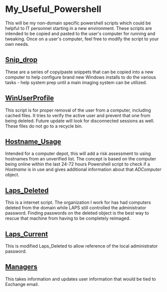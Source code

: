 # My_Useful_Powershell
This will be my non-domain specific powershell scripts which could be helpful to IT personnel starting in a new environment. These scripts are intended to be copied and pasted to the user's computer for running and tweaking. Once on a user's computer, feel free to modify the script to your own needs.  

## [Snip_drop](https://github.com/Rvolvr/My_Useful_Powershell/blob/main/snip_drop.ps1)
These are a series of copy/paste snippets that can be copied into a new computer to help configure brand new Windows installs to do the various tasks - help system prep until a main imaging system can be utilized. 

## [WinUserProfile](https://github.com/Rvolvr/My_Useful_Powershell/blob/main/WinUserProfile.ps1)
This script is for proper removal of the user from a computer, including cached files. It tries to verify the active user and prevent that one from being deleted. Future update will look for disconnected sessions as well. These files do not go to a recycle bin. 

## [Hostname_Usage](https://github.com/Rvolvr/My_Useful_Powershell/blob/main/hostname_used.ps1)
Intended for a computer depot, this will add a risk assessment to using hostnames from an unverified list. The concept is based on the computer being online within the last 24-72 hours Powershell script to check if a _Hostname_ is in use and gives additional information about that _ADComputer_ object.

## [Laps_Deleted](https://github.com/Rvolvr/My_Useful_Powershell/blob/main/Laps_Deleted.ps1)
This is a internet script. The organization I work for has had computers deleted from the domain while LAPS still controlled the administrator password. Finding passwords on the deleted object is the best way to rescue that machine from having to be completely reimaged. 

## [Laps_Current](https://github.com/Rvolvr/My_Useful_Powershell/blob/main/Laps_Current.ps1)
This is modified Laps_Deleted to allow reference of the local administrator password.

## [Managers](https://github.com/Rvolvr/My_Useful_Powershell/blob/main/managers.ps1)
This takes information and updates user information that would be tied to Exchange email. 
